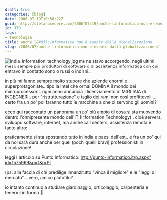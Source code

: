 ```yaml
---
draft: true
categories: [blog]
date: 2006-07-19T10:58:22Z
guid: http://stefanocecere.com/2006/07/19/anche-linformatica-non-e-esente-dalla-globalizzazione/
id: 370
tags:
- tecnologia
title: anche l&#039;informatica non è esente dalla globalizzazione
slug: /2006/07/anche-linformatica-non-e-esente-dalla-globalizzazione/
---
```


<img align="left" alt="india_information_technology.jpg" id="image371" title="india_information_technology.jpg" src="http://stefanocecere.com/wp-content/uploads/sites/3/2006/07/india_information_technology.miniatura.jpg" />me ne stavo accorgendo, negli ultimi mesi: sempre più produttori di software o di assistenza informatica con cui entravo in contatto sono o russi o indiani..

in più mi fanno sempre molto stupore che aziende enormi e superprotagoniste.. tipo la Intel che ormai DOMINA il mondo dei microprocessori.. ogni anno annuncia il licenziamento di MIGLIAIA di INGEGNERI.. per "ristrutturazione" e taglio dei rami non così profittevoli … certo fra un po' poi faranno tutto le macchine a che ci servono gli uomini?
  
ecco qui raccontato un panorama un po' più ampio di cosa si sta muovendo dentro l'onnipresente mondo dell'IT (Information Technology).. cioè servers, sviluppo software, internet, ma anche call centers, assistenza remota e tanto altro:

praticamente si sta spostando tutto in India e paesi dell'est.. e fra un po' qui da noi sarà dura anche per quei (pochi quelli bravi) professionisti in circolazione!

leggi l'articolo su Punto Informatico: <http://punto-informatico.it/p.aspx?id=1575969&p=1&r=PI>

(ps: alla faccia di chi predilige innanzitutto "vinca il migliore" e le "leggi di mercato"… vero, amico plutofilo?
  
io intanto continuo a studiare giardinaggio, orticolaggio, carpenteria e tenermi in forma 🙂